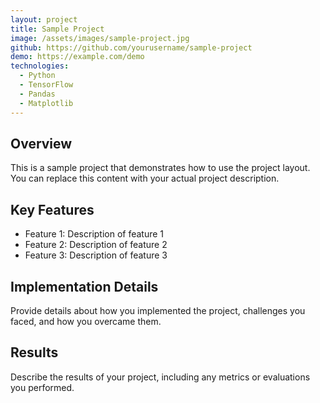 ```yaml
---
layout: project
title: Sample Project
image: /assets/images/sample-project.jpg
github: https://github.com/yourusername/sample-project
demo: https://example.com/demo
technologies:
  - Python
  - TensorFlow
  - Pandas
  - Matplotlib
---
```


## Overview

This is a sample project that demonstrates how to use the project layout. You can replace this content with your actual project description.

## Key Features

- Feature 1: Description of feature 1
- Feature 2: Description of feature 2
- Feature 3: Description of feature 3

## Implementation Details

Provide details about how you implemented the project, challenges you faced, and how you overcame them.

## Results

Describe the results of your project, including any metrics or evaluations you performed. 